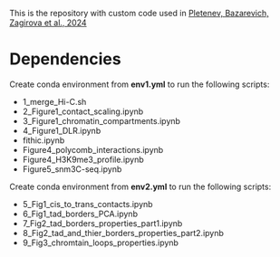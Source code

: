 This is the repository with custom code used in [Pletenev, Bazarevich, Zagirova et al., 2024](https://www.biorxiv.org/content/10.1101/2023.08.04.551939v2)

# Dependencies
Create conda environment from **env1.yml** to run the following scripts:
- 1_merge_Hi-C.sh
- 2_Figure1_contact_scaling.ipynb
- 3_Figure1_chromatin_compartments.ipynb
- 4_Figure1_DLR.ipynb
- fithic.ipynb
- Figure4_polycomb_interactions.ipynb
- Figure4_H3K9me3_profile.ipynb
- Figure5_snm3C-seq.ipynb

Create conda environment from **env2.yml** to run the following scripts:
- 5_Fig1_cis_to_trans_contacts.ipynb
- 6_Fig1_tad_borders_PCA.ipynb
- 7_Fig2_tad_borders_properties_part1.ipynb
- 8_Fig2_tad_and_thier_borders_properties_part2.ipynb
- 9_Fig3_chromtain_loops_properties.ipynb
